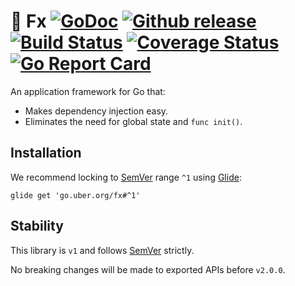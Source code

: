 # :unicorn: Fx [![GoDoc][doc-img]][doc] [![Github release][release-img]][release] [![Build Status][ci-img]][ci] [![Coverage Status][cov-img]][cov] [![Go Report Card][report-card-img]][report-card]

An application framework for Go that:

* Makes dependency injection easy.
* Eliminates the need for global state and `func init()`.

## Installation

We recommend locking to [SemVer](http://semver.org/) range `^1` using [Glide](https://github.com/Masterminds/glide):

```
glide get 'go.uber.org/fx#^1'
```

## Stability

This library is `v1` and follows [SemVer](http://semver.org/) strictly.

No breaking changes will be made to exported APIs before `v2.0.0`.

[doc-img]: http://img.shields.io/badge/GoDoc-Reference-blue.svg
[doc]: https://godoc.org/go.uber.org/fx

[release-img]: https://img.shields.io/github/release/uber-go/fx.svg
[release]: https://github.com/uber-go/fx/releases

[ci-img]: https://img.shields.io/travis/uber-go/fx/master.svg
[ci]: https://travis-ci.org/uber-go/fx/branches

[cov-img]: https://codecov.io/gh/uber-go/fx/branch/dev/graph/badge.svg
[cov]: https://codecov.io/gh/uber-go/fx/branch/dev

[report-card-img]: https://goreportcard.com/badge/github.com/uber-go/fx
[report-card]: https://goreportcard.com/report/github.com/uber-go/fx
